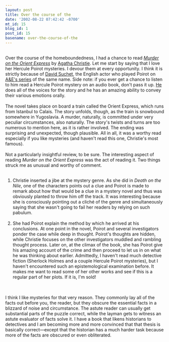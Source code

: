 ```yaml
---
layout: post
title: Over the course of the
date: '2002-08-22 07:42:42 -0700'
mt_id: 15
blog_id: 1
post_id: 15
basename: over-the-course-of-the
---
```

<br />Over the course of the homeboundedness, I had a chance to read <a href="http://www.agathachristie.com/essentials/mustread/1973.shtml"><cite>Murder on the Orient Express</cite></a> by <a href="http://www.agathachristie.com/" title="Official site">Agatha Christie</a>. Let me start by saying that I love her Hercule Poirot mysteries. I devour them at every opportunity. I think it is strictly because of <a href="http://www.aande.com/tv/shows/poirotroger/" title="An interview with the man">David Suchet</a>, the English actor who played Poirot on <a href="http://www.aande.com/tv/shows/poirot/" title="Another official site">A&amp;E's series</a> of the same name. Side note: if you ever get a chance to listen to him read a Hercule Poirot mystery on an audio book, don't pass it up. <a href="http://www.hollywood.com/celebs/detail/celeb/187416">He</a> does all of the voices for the story and he has an amazing ability to convey their various emotions orally.<br /><br />The novel takes place on board a train called the Orient Express, which runs from Istanbul to Calais. The story unfolds, though, as the train is snowbound somewhere in Yugoslavia. A murder, naturally, is committed under very peculiar circumstances, also naturally. The story's twists and turns are too numerous to mention here, as it is rather involved. The ending was surprising and unexpected, though plausible. All in all, it was a worthy read especially if you like mysteries (and haven't read this one, Christie's most famous).<br /><br />Not a particularly insightful review, to be sure. The interesting aspect of reading <cite>Murder on the Orient Express</cite> was the act of reading it. Two things struck me as unusual and worthy of comment.<br /><br /><ol><li>Christie inserted a jibe at the mystery genre. As she did in <cite>Death on the Nile</cite>, one of the characters points out a clue and Poirot is made to remark about how that would be a clue in a mystery novel and thus was obviously planted to throw him off the track. It was interesting because she is consciously pointing out a clich&#xE9; of the genre and simultaneously saying that she wasn't going to fail her readers by relying on such pabulum.</li><br /><li>She had Poirot explain the method by which he arrived at his conclusions. At one point in the novel, Poirot and several investigators ponder the case while deep in thought. Poirot's thoughts are hidden, while Christie focuses on the other investigators muddled and rambling thought process. Later on, at the climax of the book, she has Poirot give his amazing account of the crime and then proceed to let us in on what he was thinking about earlier. Admittedly, I haven't read much detective fiction (Sherlock Holmes and a couple Hercule Poirot mysteries), but I haven't encountered such an epistemological examination before. It makes me want to read some of her other works and see if this is a regular part of her plots. If it is, I'm sold!</li></ol><br /><br />I think I like mysteries for that very reason. They commonly lay all of the facts out before you, the reader, but they obscure the essential facts in a blizzard of noise and circumstance. The astute reader can usually get substantial parts of the puzzle correct, while the layman gets to witness an astute evaluator of facts solve it. I have a book that likens historians to detectives and I am becoming more and more convinced that that thesis is basically correct&#x2014;except that the historian has a much harder task because more of the facts are obscured or even obliterated.<br /><br /><br />
